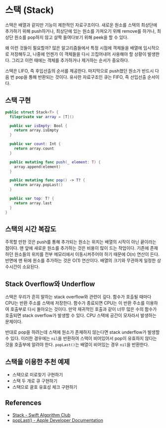 # 스택 (Stack)

스택은 배열과 같지만 기능이 제한적인 자료구조이다. 새로운 원소를 스택의 최상단에 추가하기 위해 push하거나, 최상단에 있는 원소를 가져오기 위해 remove를 하거나, 최상단 원소를 pop하지 않고 살짝 들여다보기 위해 peek을 할 수 있다.

왜 이런 것들이 필요할까? 많은 알고리즘들에서 특정 시점에 객체들을 배열에 임시적으로 저장해두고, 나중에 언젠가 이 객체들을 다시 끄집어내어 사용해야 할 상황이 발생한다. 그리고 이런 때에는 객체를 추가하거나 제거하는 순서가 중요하다.

스택은 LIFO, 즉 후입선출의 순서를 제공한다. 마지막으로 push했던 원소가 반드시 다음 번 pop을 통해 반환되는 것이다. 유사한 자료구조인 큐는 FIFO, 즉 선입선출 순서이다.

## 스택 구현

```swift
public struct Stack<T> {
  fileprivate var array = [T]()

  public var isEmpty: Bool {
    return array.isEmpty
  }

  public var count: Int {
    return array.count
  }

  public mutating func push(_ element: T) {
    array.append(element)
  }

  public mutating func pop() -> T? {
    return array.popLast()
  }

  public var top: T? {
    return array.last
  }
}
```
## 스택의 시간 복잡도

주목할 만한 것은 push를 통해 추가되는 원소는 위치는 배열의 시작이 아닌 끝이라는 점이다. 맨 앞에 새로운 원소를 추가하는 것은 비용이 많이 드는 작업이다. 기존에 존재하던 원소들의 위치를 전부 메모리에서 이동시켜주어야 하기 때문에 O(n) 연산이 든다. 반면에 맨 뒤에 원소를 추가하는 것은 O(1) 연산이다. 배열의 크기와 무관하게 일정한 상수시간이 소요된다.

## Stack Overflow와 Underflow

스택은 우리가 흔히 말하는 stack overflow와 관련이 깊다. 함수가 호출될 때마다 CPU는 반환 주소를 스택에 저장한다. 함수가 종료되면 CPU는 이 반환 주소를 이용하여 호출부로 다시 돌아오는 것이다. 만약 재귀적인 호출과 같이 너무 많은 수의 함수가 호출되면 stack overflow가 발생할 수 있다. CPU 스택에 공간이 모자라서 발생하는 문제이다.

반대로 pop을 하려는데 스택에 원소가 존재하지 않는다면 stack underflow가 발생할 수 있다. 이러한 경우에는 `nil`을 반환하여 스택이 비어있어서 pop이 유효하지 않다는 것을 호출부에 알려야 한다. `popLast()`는 배열이 비어있는 경우 `nil`을 반환한다.

## 스택을 이용한 추천 예제

- 스택으로 미로찾기 구현하기
- 스택 두 개로 큐 구현하기
- 스택으로 괄호 유효성 체크 구현하기

## References

- [Stack - Swift Algorithm Club](https://github.com/raywenderlich/swift-algorithm-club/blob/master/Stack/README.markdown)
- [popLast() - Apple Developer Documentation](https://developer.apple.com/documentation/swift/array/1539777-poplast)
